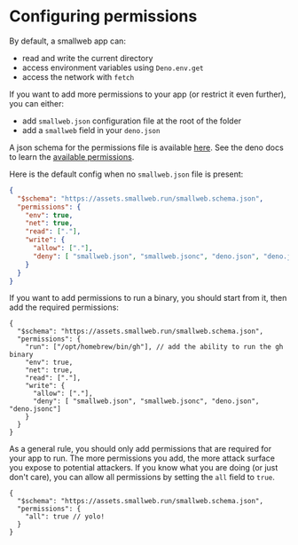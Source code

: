 # Configuring permissions

By default, a smallweb app can:

- read and write the current directory
- access environment variables using `Deno.env.get`
- access the network with `fetch`

If you want to add more permissions to your app (or restrict it even further), you can either:

- add `smallweb.json` configuration file at the root of the folder
- add a `smallweb` field in your `deno.json`

A json schema for the permissions file is available [here](https://assets.smallweb.run/smallweb.schema.json). See the deno docs to learn the [available permissions](https://docs.deno.com/runtime/manual/basics/permissions).

Here is the default config when no `smallweb.json` file is present:

```json
{
  "$schema": "https://assets.smallweb.run/smallweb.schema.json",
  "permissions": {
    "env": true,
    "net": true,
    "read": ["."],
    "write": {
      "allow": ["."],
      "deny": [ "smallweb.json", "smallweb.jsonc", "deno.json", "deno.jsonc"]
    }
  }
}
```

If you want to add permissions to run a binary, you should start from it, then add the required permissions:

```jsonc
{
  "$schema": "https://assets.smallweb.run/smallweb.schema.json",
  "permissions": {
    "run": ["/opt/homebrew/bin/gh"], // add the ability to run the gh binary
    "env": true,
    "net": true,
    "read": ["."],
    "write": {
      "allow": ["."],
      "deny": [ "smallweb.json", "smallweb.jsonc", "deno.json", "deno.jsonc"]
    }
  }
}
```

As a general rule, you should only add permissions that are required for your app to run. The more permissions you add, the more attack surface you expose to potential attackers. If you know what you are doing (or just don't care), you can allow all permissions by setting the `all` field to `true`.

```jsonc
{
  "$schema": "https://assets.smallweb.run/smallweb.schema.json",
  "permissions": {
    "all": true // yolo!
  }
}
```
